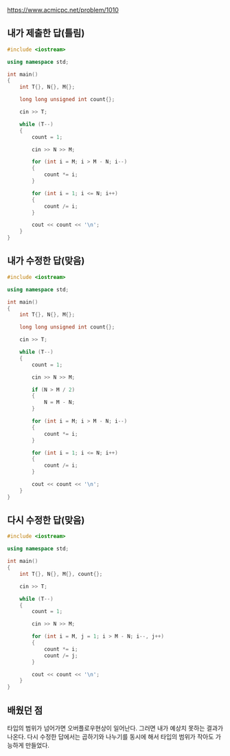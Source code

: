 https://www.acmicpc.net/problem/1010

내가 제출한 답(틀림)
-----------
```cpp
#include <iostream>

using namespace std;

int main()
{
	int T{}, N{}, M{};

	long long unsigned int count{};

	cin >> T;

	while (T--)
	{
		count = 1;

		cin >> N >> M;

		for (int i = M; i > M - N; i--)
		{
			count *= i;
		}

		for (int i = 1; i <= N; i++)
		{
			count /= i;
		}

		cout << count << '\n';
	}
}
```

내가 수정한 답(맞음)
-------
```cpp
#include <iostream>

using namespace std;

int main()
{
	int T{}, N{}, M{};

	long long unsigned int count{};

	cin >> T;

	while (T--)
	{
		count = 1;

		cin >> N >> M;

		if (N > M / 2)
		{
			N = M - N;
		}

		for (int i = M; i > M - N; i--)
		{
			count *= i;
		}

		for (int i = 1; i <= N; i++)
		{
			count /= i;
		}

		cout << count << '\n';
	}
}
```

다시 수정한 답(맞음)
---------------
```cpp
#include <iostream>

using namespace std;

int main()
{
	int T{}, N{}, M{}, count{};

	cin >> T;

	while (T--)
	{
		count = 1;

		cin >> N >> M;

		for (int i = M, j = 1; i > M - N; i--, j++)
		{
			count *= i;
			count /= j;
		}

		cout << count << '\n';
	}
}
```

배웠던 점
-----------------
타입의 범위가 넘어가면 오버플로우현상이 일어난다. 그러면 내가 예상치 못하는 결과가 나온다. 다시 수정한 답에서는 곱하기와 나누기를 동시에 해서 타입의 범위가 작아도 가능하게 만들었다.
